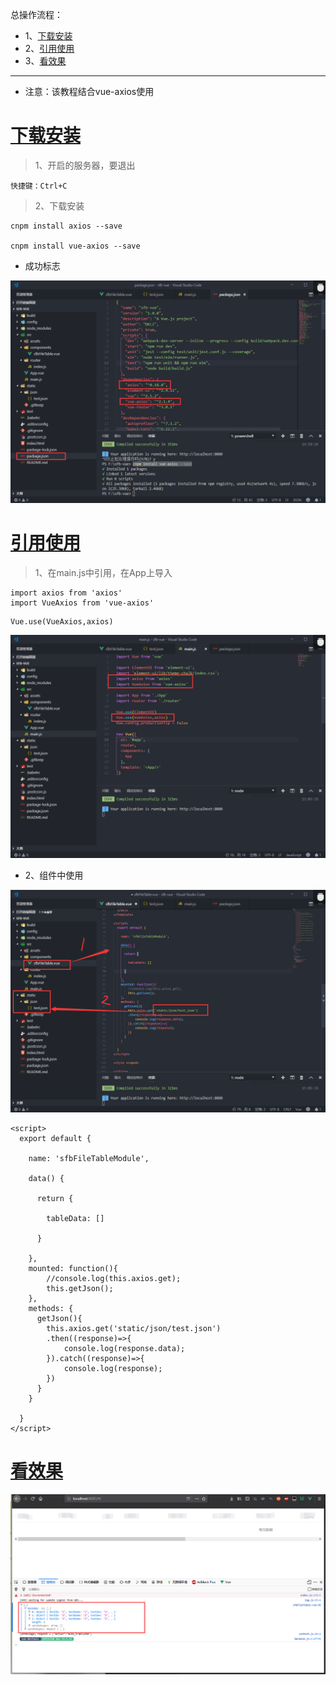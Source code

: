 总操作流程：
- 1、[下载安装](#vue.js-01)
- 2、[引用使用](#vue.js-02)
- 3、[看效果](#vue.js-03)

***

- 注意：该教程结合vue-axios使用

# <a name="vue.js-01" href="#" >下载安装</a>

>1、开启的服务器，要退出

```
快捷键：Ctrl+C
```

> 2、下载安装
```
cnpm install axios --save

cnpm install vue-axios --save
```

- 成功标志

![](image/7-1.png)


# <a name="vue.js-02" href="#" >引用使用</a>

 >1、在main.js中引用，在App上导入

 ```
import axios from 'axios'
import VueAxios from 'vue-axios'
 ```

 ```
 Vue.use(VueAxios,axios)
 ```

![](image/7-2.png)

 - 2、组件中使用

![](image/7-3.png)

```
<script>
  export default {
  
    name: 'sfbFileTableModule',
  
    data() {
  
      return {
  
        tableData: []
  
      }
  
    },
    mounted: function(){
        //console.log(this.axios.get);
        this.getJson();
    },
    methods: {
      getJson(){
        this.axios.get('static/json/test.json')
        .then((response)=>{
            console.log(response.data);
        }).catch((response)=>{
            console.log(response);
        })
      }
    }
  
  }
</script>
```

# <a name="vue.js-03" href="#" >看效果</a>

![](image/7-4.png)